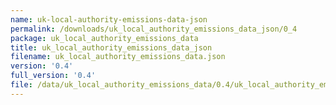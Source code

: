 ```yaml
---
name: uk-local-authority-emissions-data-json
permalink: /downloads/uk_local_authority_emissions_data_json/0_4
package: uk_local_authority_emissions_data
title: uk_local_authority_emissions_data_json
filename: uk_local_authority_emissions_data.json
version: '0.4'
full_version: '0.4'
file: /data/uk_local_authority_emissions_data/0.4/uk_local_authority_emissions_data.json
---
```

